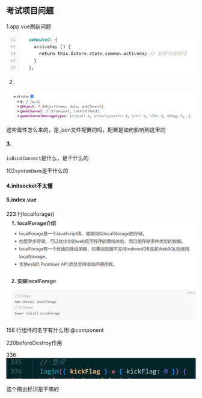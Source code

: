 ## 考试项目问题

1.app.vue刷新问题

![image-20221011154053604](../img/image-20221011154053604.png)

2.

![image-20221011155913850](../img/image-20221011155913850.png)

这些属性怎么来的，是.json文件配置的吗，配置是如何影响到这里的

#### 3.

`isBindConnect`是什么，是干什么的

102`systemDaem`是干什么的

#### 4.initsocket不太懂

#### 5.index.vue

223 行localforage()![image-20221012092719597](../img/image-20221012092719597.png)

156 行组件的名字有什么用 @component

220beforeDestroy作用

336 ![image-20221012091711102](../img/image-20221012091711102.png)

这个踢出标识是干嘛的
